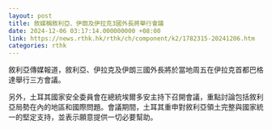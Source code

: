 ```yaml
---
layout: post
title: 敘媒稱敘利亞、伊朗及伊拉克3國外長將舉行會議
date: 2024-12-06 03:17:14.000000000 +08:00
link: https://news.rthk.hk/rthk/ch/component/k2/1782315-20241206.htm
categories: rthk
---
```


敘利亞傳媒報道，敘利亞、伊拉克及伊朗三國外長將於當地周五在伊拉克首都巴格達舉行三方會議。

另外，土耳其國家安全委員會在總統埃爾多安主持下召開會議，重點討論包括敘利亞局勢在內的地區和國際問題。會議期間，土耳其重申對敘利亞領土完整與國家統一的堅定支持，並表示願意提供一切必要幫助。
